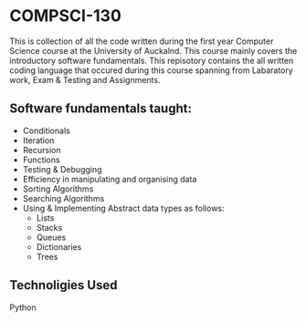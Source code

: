 # COMPSCI-130
This is collection of all the code written during the first year Computer Science course at the University of Auckalnd. This course mainly covers the introductory software fundamentals. This repisotory contains the all written coding language that occured during this course spanning from Labaratory work, Exam & Testing and Assignments. 

## Software fundamentals taught: 
* Conditionals
* Iteration
* Recursion
* Functions
* Testing & Debugging
* Efficiency in manipulating and organising data
* Sorting Algorithms
* Searching Algorithms
* Using & Implementing Abstract data types as follows:
  * Lists
  * Stacks
  * Queues
  * Dictionaries
  * Trees

## Technoligies Used
Python 
